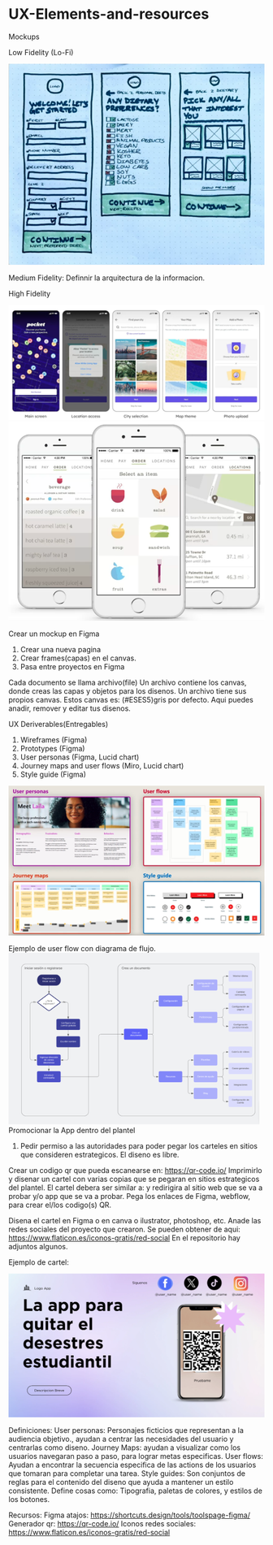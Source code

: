 # UX-Elements-and-resources

Mockups

Low Fidelity (Lo-Fi)

![mockups](./imag/wireframe.png)

Medium Fidelity: Definnir la arquitectura de la informacion.


High Fidelity

![mockups](./imag/mockup1.png)
![mockups](./imag/mockup2.png)

Crear un mockup en Figma
1. Crear una nueva pagina
2. Crear frames(capas) en el canvas.
3. Pasa entre proyectos en Figma

Cada documento se llama archivo(file)
Un archivo contiene los canvas, donde creas las capas y objetos para los disenos.
Un archivo tiene sus propios canvas. Estos canvas es: (#ESES5)gris por defecto. Aqui puedes anadir, remover y editar tus disenos.

UX Deriverables(Entregables)
1. Wireframes (Figma)
2. Prototypes (Figma)
3. User personas
   (Figma, Lucid chart)
5. Journey maps and user flows
   (Miro, Lucid chart)
6. Style guide (Figma)

![deriverables](./imag/deriverables.png)

Ejemplo de user flow con diagrama de flujo.
![diagrama](./imag/lucid-diagrama.png)
Promocionar la App dentro del plantel
1. Pedir permiso a las autoridades para poder pegar los carteles en sitios que consideren estrategicos. El diseno es libre.
   
Crear un codigo qr que pueda escanearse en: https://qr-code.io/ 
Imprimirlo y disenar un cartel con varias copias que se pegaran en sitios estrategicos del plantel.
El cartel debera ser similar a: 
y redirigira al sitio web que se va a probar y/o app que se va a probar.
Pega los enlaces de Figma, webflow, para crear el/los codigo(s) QR.

Disena el cartel en Figma o en canva o ilustrator, photoshop, etc.
Anade las redes sociales del proyecto que crearon.
Se pueden obtener de aqui: https://www.flaticon.es/iconos-gratis/red-social
En el repositorio hay adjuntos algunos.

Ejemplo de cartel:

![cartel](./imag/cartel.png)

Definiciones:
User personas: Personajes ficticios que representan a la audiencia objetivo., ayudan a centrar las necesidades del usuario y centrarlas como diseno.
Journey Maps: ayudan a visualizar como los usuarios navegaran paso a paso, para lograr metas especificas.
User flows: Ayudan a encontrar la secuencia especifica de las actions de los usuarios que tomaran para completar una tarea.
Style guides: Son conjuntos de reglas para el contenido del diseno que ayuda a mantener un estilo consistente. Define cosas como: Tipografia, paletas de colores, y estilos de los botones.

Recursos:
Figma atajos: https://shortcuts.design/tools/toolspage-figma/ 
Generador qr: https://qr-code.io/
Iconos redes sociales: https://www.flaticon.es/iconos-gratis/red-social
